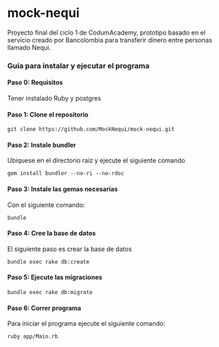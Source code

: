 # mock-nequi
Proyecto final del ciclo 1 de CodumAcademy, prototipo basado en el servicio creado por Bancolombia para transferir dinero entre personas llamado Nequi.

### Guía para instalar y ejecutar el programa

#### Paso 0: Requisitos
Tener instalado Ruby y postgres

#### Paso 1: Clone el repositorio
```
git clone https://github.com/MockNequi/mock-nequi.git
```

#### Paso 2:  Instale bundler
Ubiquese en el directorio raíz y ejecute el siguiente comando
```
gem install bundler --no-ri --no-rdoc
```

#### Paso 3: Instale las gemas necesarias
Con el siguiente comando:
```
bundle
```

#### Paso 4: Cree la base de datos
El siguiente paso es crear la base de datos
```
bundle exec rake db:create
```

#### Paso 5: Ejecute las migraciones
```
bundle exec rake db:migrate
```

#### Paso 6: Correr programa
Para iniciar el programa ejecute el siguiente comando:
```
ruby app/Main.rb
```
